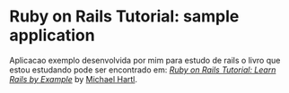 # Ruby on Rails Tutorial: sample application

Aplicacao exemplo desenvolvida por mim para estudo de rails
o livro que estou estudando pode ser encontrado em:
[*Ruby on Rails Tutorial: Learn Rails by Example*](http://railstutorial.org/)
by [Michael Hartl](http://michaelhartl.com/).
